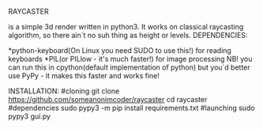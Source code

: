RAYCASTER

is a simple 3d render written in python3. It works on classical raycasting algorithm, so there ain`t no suh thing as height or levels.
DEPENDENCIES:

*python-keyboard(On Linux you need SUDO to use this!) for reading keyboards
*PIL(or PILlow - it's much faster!) for image processing
NB! you can run this in cpython(default implementation of python) but you`d better use PyPy - it makes this faster and works fine!

INSTALLATION:
#cloning
git clone https://github.com/someanonimcoder/raycaster
cd raycaster
#dependencies
sudo pypy3 -m pip install requirements.txt
#launching
sudo pypy3 gui.py
